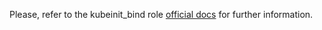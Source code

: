 Please, refer to the kubeinit_bind role
[official docs](https://kubeinit.github.io/kubeinit/roles/role-kubeinit_bind.html)
for further information.
